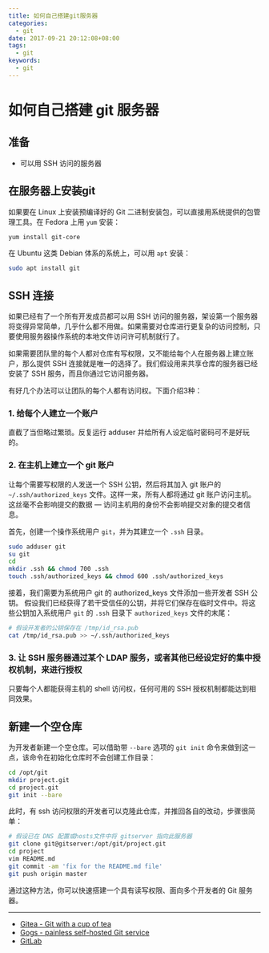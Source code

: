 ```yaml
---
title: 如何自己搭建git服务器
categories:
  - git
date: 2017-09-21 20:12:08+08:00
tags:
  - git
keywords:
  - git
---
```

# 如何自己搭建 git 服务器

## 准备

+ 可以用 SSH 访问的服务器

## 在服务器上安装git

如果要在 Linux 上安装预编译好的 Git 二进制安装包，可以直接用系统提供的包管理工具。在 Fedora 上用 `yum` 安装：

```bash
yum install git-core
```

在 Ubuntu 这类 Debian 体系的系统上，可以用 `apt` 安装：

```bash
sudo apt install git
```

<!-- more -->

## SSH 连接

如果已经有了一个所有开发成员都可以用 SSH 访问的服务器，架设第一个服务器将变得异常简单，几乎什么都不用做。如果需要对仓库进行更复杂的访问控制，只要使用服务器操作系统的本地文件访问许可机制就行了。

如果需要团队里的每个人都对仓库有写权限，又不能给每个人在服务器上建立账户，那么提供 SSH 连接就是唯一的选择了。我们假设用来共享仓库的服务器已经安装了 SSH 服务，而且你通过它访问服务器。

有好几个办法可以让团队的每个人都有访问权。下面介绍3种：

### 1. 给每个人建立一个账户

直截了当但略过繁琐。反复运行 adduser 并给所有人设定临时密码可不是好玩的。

### 2. 在主机上建立一个 git 账户

让每个需要写权限的人发送一个 SSH 公钥，然后将其加入 git 账户的 `~/.ssh/authorized_keys` 文件。这样一来，所有人都将通过 git 账户访问主机。这丝毫不会影响提交的数据 — 访问主机用的身份不会影响提交对象的提交者信息。

首先，创建一个操作系统用户 `git`，并为其建立一个 `.ssh` 目录。

```bash
sudo adduser git
su git
cd
mkdir .ssh && chmod 700 .ssh
touch .ssh/authorized_keys && chmod 600 .ssh/authorized_keys
```

接着，我们需要为系统用户 git 的 authorized_keys 文件添加一些开发者 SSH 公钥。 假设我们已经获得了若干受信任的公钥，并将它们保存在临时文件中。将这些公钥加入系统用户 `git` 的 `.ssh` 目录下 `authorized_keys` 文件的末尾：

```bash
# 假设开发者的公钥保存在 /tmp/id_rsa.pub
cat /tmp/id_rsa.pub >> ~/.ssh/authorized_keys
```

### 3. 让 SSH 服务器通过某个 LDAP 服务，或者其他已经设定好的集中授权机制，来进行授权

只要每个人都能获得主机的 shell 访问权，任何可用的 SSH 授权机制都能达到相同效果。

## 新建一个空仓库

为开发者新建一个空仓库。可以借助带 `--bare` 选项的 `git init` 命令来做到这一点，该命令在初始化仓库时不会创建工作目录：

```bash
cd /opt/git
mkdir project.git
cd project.git
git init --bare
```

此时，有 ssh 访问权限的开发者可以克隆此仓库，并推回各自的改动，步骤很简单：

```bash
# 假设已在 DNS 配置或hosts文件中将 gitserver 指向此服务器
git clone git@gitserver:/opt/git/project.git
cd project
vim README.md
git commit -am 'fix for the README.md file'
git push origin master
```

通过这种方法，你可以快速搭建一个具有读写权限、面向多个开发者的 Git 服务器。

----

- [Gitea - Git with a cup of tea](https://gitea.io)
- [Gogs - painless self-hosted Git service](https://gogs.io)
- [GitLab](https://docs.gitlab.com/ee/install/)
